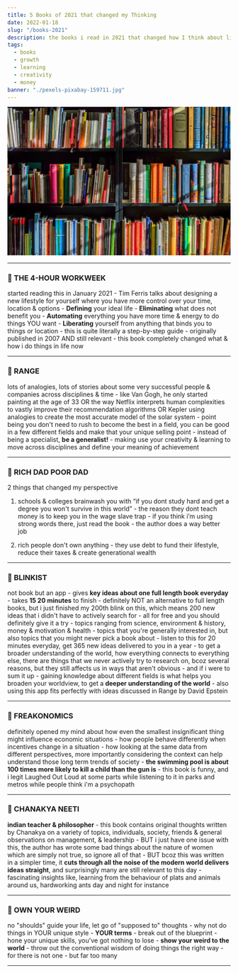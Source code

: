 ```yaml
---
title: 5 Books of 2021 that changed my Thinking  
date: 2022-01-18
slug: "/books-2021"
description: the books i read in 2021 that changed how I think about lifestyle design, creativity, money & learning 
tags:
  - books
  - growth
  - learning
  - creativity
  - money
banner: "./pexels-pixabay-159711.jpg"
---
```


![not my library](./pexels-pixabay-159711.jpg)

---

### 📖 THE 4-HOUR WORKWEEK 
started reading this in January 2021 - Tim Ferris talks about designing a new lifestyle for yourself where you have more control over your time, location & options - **Defining** your ideal life - **Eliminating** what does not benefit you - **Automating** everything you have more time & energy to do things YOU want - **Liberating** yourself from anything that binds you to things or location - this is quite literally a step-by-step guide - originally published in 2007 AND still relevant - this book completely changed what & how i do things in life now

---
 
### 📖 RANGE
lots of analogies, lots of stories about some very successful people & companies across disciplines & time - like Van Gogh, he only started painting at the age of 33 OR the way Netflix interprets human complexities to vastly improve their recommendation algorithms OR Kepler using analogies to create the most accurate model of the solar system - point being you don't need to rush to become the best in a field, you can be good in a few different fields and make that your unique selling point - instead of being a specialist, **be a generalist!** - making use your creativity & learning to move across disciplines and define your meaning of achievement 

---

### 📖 RICH DAD POOR DAD
2 things that changed my perspective 

1. schools & colleges brainwash you with “if you dont study hard and get a degree you won't survive in this world” - the reason they dont teach money is to keep you in the wage slave trap - if you think i’m using strong words there, just read the book - the author does a way better job

2. rich people don't own anything - they use debt to fund their lifestyle, reduce their taxes & create generational wealth

---

### 📖 BLINKIST 
not book but an app - gives **key ideas about one full length book everyday** - takes **15 20 minutes** to finish - definitely NOT an alternative to full length books, but i just finished my 200th blink on this, which means 200 new ideas that i didn't have to actively search for - all for free and you should definitely give it a try - topics ranging from science, environment & history, money & motivation & health - topics that you're generally interested in, but also topics that you might never pick a book about - listen to this for 20 minutes everyday, get 365 new ideas delivered to you in a year - to get a broader understanding of the world, how everything connects to everything else, there are things that we never actively try to research on, bcoz several reasons, but they still affects us in ways that aren't obvious - and if i were to sum it up - gaining knowledge about different fields is what helps you broaden your worldview, to get a **deeper understanding of the world** - also using this app fits perfectly with ideas discussed in Range by David Epstein 

---

### 📖 FREAKONOMICS
definitely opened my mind about how even the smallest insignificant thing might influence economic situations - how people behave differently when incentives change in a situation - how looking at the same data from different perspectives, more importantly considering the context can help understand those long term trends of society - **the swimming pool is about 100 times more likely to kill a child than the gun is** - this book is funny, and i legit Laughed Out Loud at some parts while listening to it in parks and metros while people think i'm a psychopath


---

### 📖 CHANAKYA NEETI 
**indian teacher & philosopher** - this book contains original thoughts written by Chanakya on a variety of topics, individuals, society, friends & general observations on management, & leadership - BUT i just have one issue with this, the author has wrote some bad things about the nature of women which are simply not true, so ignore all of that - BUT bcoz this was written in a simpler time, it **cuts through all the noise of the modern world delivers ideas straight**, and surprisingly many are still relevant to this day - fascinating insights like, learning from the behaviour of plats and animals around us, hardworking ants day and night for instance

---

### 📖 OWN YOUR WEIRD
no "shoulds" guide your life, let go of "supposed to" thoughts - why not do things in YOUR unique style - **YOUR terms** - break out of the blueprint - hone your unique skills, you've got nothing to lose - **show your weird to the world** - throw out the conventional wisdom of doing things the right way - for there is not one - but far too many

---
